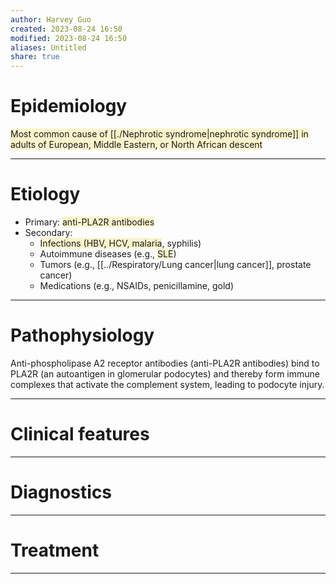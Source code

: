 ```yaml
---
author: Harvey Guo
created: 2023-08-24 16:50
modified: 2023-08-24 16:50
aliases: Untitled
share: true
---
```


# Epidemiology
<span style="background:rgba(240, 200, 0, 0.2)">Most common cause of [[./Nephrotic syndrome|nephrotic syndrome]] in adults of European, Middle Eastern, or North African descent</span>

---
# Etiology
- Primary: <span style="background:rgba(240, 200, 0, 0.2)">anti-PLA2R antibodies</span>
- Secondary:
	- <span style="background:rgba(240, 200, 0, 0.2)">Infections (HBV, HCV, malaria</span>, syphilis)
	- Autoimmune diseases (e.g., <span style="background:rgba(240, 200, 0, 0.2)">SLE</span>)
	- Tumors (e.g., [[../Respiratory/Lung cancer|lung cancer]], prostate cancer)
	- Medications (e.g., NSAIDs, penicillamine, gold)

---
# Pathophysiology
Anti-phospholipase A2 receptor antibodies (anti-PLA2R antibodies) bind to PLA2R (an autoantigen in glomerular podocytes) and thereby form immune complexes that activate the complement system, leading to podocyte injury.

---
# Clinical features


---
# Diagnostics


---
# Treatment


---

